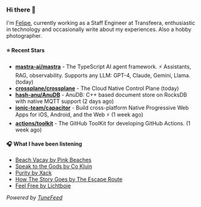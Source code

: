 ### Hi there 👋

I'm [Felipe](https://felipevm.com), currently working as a Staff Engineer at Transfeera, enthusiastic in technology and occasionally write about my experiences. Also a hobby photographer.

#### ⭐ Recent Stars
- **[mastra-ai/mastra](https://github.com/mastra-ai/mastra)** - The TypeScript AI agent framework. ⚡ Assistants, RAG, observability. Supports any LLM: GPT-4, Claude, Gemini, Llama. (today)
- **[crossplane/crossplane](https://github.com/crossplane/crossplane)** - The Cloud Native Control Plane (today)
- **[hash-anu/AnuDB](https://github.com/hash-anu/AnuDB)** - AnuDB: C&#43;&#43; based document store on RocksDB with native MQTT support (2 days ago)
- **[ionic-team/capacitor](https://github.com/ionic-team/capacitor)** - Build cross-platform Native Progressive Web Apps for iOS, Android, and the Web ⚡️ (1 week ago)
- **[actions/toolkit](https://github.com/actions/toolkit)** - The GitHub ToolKit for developing GitHub Actions. (1 week ago)

#### 🎧 What I have been listening
- [Beach Vacay by Pink Beaches](https://open.spotify.com/track/594cKAdPhzneZmpuOJRNQm)
- [Speak to the Gods by Co Kluin](https://open.spotify.com/track/7wpz85aP80cXOCTFhzS5HO)
- [Purity by Xack](https://open.spotify.com/track/4Tb8x8lYQsKzXHsC71Xm20)
- [How The Story Goes by The Escape Route](https://open.spotify.com/track/4C1kmQjG42md25gFTyqvik)
- [Feel Free by Lichtboje](https://open.spotify.com/track/6L8gNflQsaNQv7uY8IVjE4)

_Powered by [TuneFeed](https://tunefeed.app?ref=github.com)_
